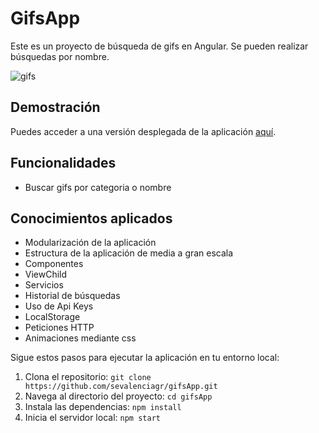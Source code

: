 # GifsApp

Este es un proyecto de búsqueda de gifs en Angular. Se pueden realizar búsquedas por nombre. 

![gifs](https://github.com/sevalenciagr/gifsApp/assets/88304046/9b9e36fd-dc20-4d37-a0a0-b35bb61066ea)


## Demostración

Puedes acceder a una versión desplegada de la aplicación [aquí](https://gifs-app-svg.vercel.app/).

## Funcionalidades

- Buscar gifs por categoria o nombre

## Conocimientos aplicados 
-	Modularización de la aplicación
-	Estructura de la aplicación de media a gran escala
-	Componentes
-	ViewChild
-	Servicios
-	Historial de búsquedas
-	Uso de Api Keys
-	LocalStorage
-	Peticiones HTTP
-	Animaciones mediante css

Sigue estos pasos para ejecutar la aplicación en tu entorno local:

1. Clona el repositorio: `git clone https://github.com/sevalenciagr/gifsApp.git`
2. Navega al directorio del proyecto: `cd gifsApp`
3. Instala las dependencias: `npm install`
4. Inicia el servidor local: `npm start`
